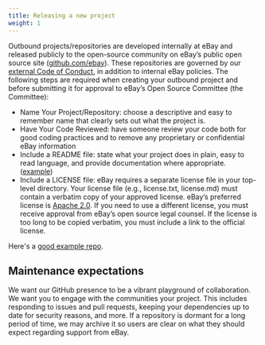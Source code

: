 ```yaml
---
title: Releasing a new project
weight: 1
---
```


Outbound projects/repositories are developed internally at eBay and released publicly to the open-source community on eBay’s public open source site ([github.com/ebay](https://github.com/ebay)). These repositories are governed by our [external Code of Conduct](https://github.com/eBay/.github/blob/main/CODE_OF_CONDUCT.md), in addition to internal eBay policies. The following steps are required when creating your outbound project and before submitting it for approval to eBay’s Open Source Committee (the Committee):

- Name Your Project/Repository: choose a descriptive and easy to remember name that clearly sets out what the project is.
- Have Your Code Reviewed: have someone review your code both for good coding practices and to remove any proprietary or confidential eBay information
- Include a README file: state what your project does in plain, easy to read language, and provide documentation where appropriate. ([example](https://github.com/open-telemetry/opentelemetry-js#readme))
- Include a LICENSE file: eBay requires a separate license file in your top-level directory. Your license file (e.g., license.txt, license.md) must contain a verbatim copy of your approved license. eBay’s preferred license is [Apache 2.0](https://opensource.org/licenses/Apache-2.0). If you need to use a different license, you must receive approval from eBay’s open source legal counsel. If the license is too long to be copied verbatim, you must include a link to the official license.

Here's a [good example repo](https://github.com/open-telemetry/opentelemetry-js#readme).

## Maintenance expectations

We want our GitHub presence to be a vibrant playground of collaboration. We want
you to engage with the communities your project. This includes responding to
issues and pull requests, keeping your dependencies up to date for security
reasons, and more. If a repository is dormant for a long period of time, we may
archive it so users are clear on what they should expect regarding support from eBay.
